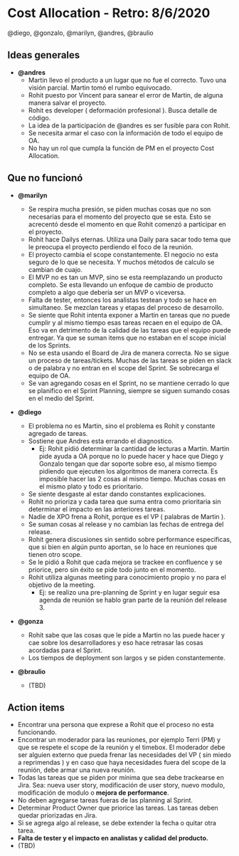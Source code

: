 # Cost Allocation - Retro: 8/6/2020

@diego, @gonzalo, @marilyn, @andres, @braulio

## Ideas generales

- **@andres**
  - Martin llevo el producto a un lugar que no fue el correcto. Tuvo una visión parcial. Martin tomó el rumbo equivocado.
  - Rohit puesto por Vincent para sanear el error de Martin, de alguna manera salvar el proyecto.
  - Rohit es developer ( deformación profesional ). Busca detalle de código.
  - La idea de la participación de @andres es ser fusible para con Rohit.
  - Se necesita armar el caso con la información de todo el equipo de OA.
  - No hay un rol que cumpla la función de PM en el proyecto Cost Allocation.

## Que no funcionó

- **@marilyn**
  - Se respira mucha presión, se piden muchas cosas que no son necesarias para el momento del proyecto que se esta. Esto se acrecentó desde el momento en que Rohit comenzó a participar en el proyecto.
  - Rohit hace Dailys eternas. Utiliza una Daily para sacar todo tema que le preocupa el proyecto perdiendo el foco de la reunión.
  - El proyecto cambia el scope constantemente. El negocio no esta seguro de lo que se necesita. Y muchos métodos de calculo se cambian de cuajo.
  - El MVP no es tan un MVP, sino se esta reemplazando un producto completo. Se esta llevando un enfoque de cambio de producto completo a algo que debería ser un MVP o viceversa.
  - Falta de tester, entonces los analistas testean y todo se hace en simultaneo. Se mezclan tareas y etapas del proceso de desarrollo.
  - Se siente que Rohit intenta exponer a Martin en tareas que no puede cumplir y al mismo tiempo esas tareas recaen en el equipo de OA. Eso va en detrimento de la calidad de las tareas que el equipo puede entregar. Ya que se suman items que no estaban en el scope inicial de los Sprints.
  - No se esta usando el Board de Jira de manera correcta. No se sigue un proceso de tareas/tickets. Muchas de las tareas se piden en slack o de palabra y no entran en el scope del Sprint. Se sobrecarga el equipo de OA.
  - Se van agregando cosas en el Sprint, no se mantiene cerrado lo que se planifico en el Sprint Planning, siempre se siguen sumando cosas en el medio del Sprint.
  
- **@diego**
  - El problema no es Martin, sino el problema es Rohit y constante agregado de tareas.
  - Sostiene que Andres esta errando el diagnostico.
    - Ej: Rohit pidió determinar la cantidad de lecturas a Martin. Martin pide ayuda a OA porque no lo puede hacer y hace que Diego y Gonzalo tengan que dar soporte sobre eso, al mismo tiempo pidiendo que ejecuten los algoritmos de manera correcta. Es imposible hacer las 2 cosas al mismo tiempo. Muchas cosas en el mismo plato y todo es prioritario.
  - Se siente desgaste al estar dando constantes explicaciones.
  - Rohit no prioriza y cada tarea que suma entra como prioritaria sin determinar el impacto en las anteriores tareas.
  - Nadie de XPO frena a Rohit, porque es el VP ( palabras de Martin ).
  - Se suman cosas al release y no cambian las fechas de entrega del release.
  - Rohit genera discusiones sin sentido sobre performance especificas, que si bien en algún punto aportan, se lo hace en reuniones que tienen otro scope.
  - Se le pidió a Rohit que cada mejora se trackee en confluence y se priorice, pero sin éxito se pide todo junto en el momento.
  - Rohit utiliza algunas meeting para conocimiento propio y no para el objetivo de la meeting.
    - Ej: se realizo una pre-planning de Sprint y en lugar seguir esa agenda de reunión se hablo gran parte de la reunión del release 3.

- **@gonza**
  - Rohit sabe que las cosas que le pide a Martin no las puede hacer y cae sobre los desarrolladores y eso hace retrasar las cosas acordadas para el Sprint.
  - Los tiempos de deployment son largos y se piden constantemente.

- **@braulio**
  - (TBD)

## Action items

- Encontrar una persona que exprese a Rohit que el proceso no esta funcionando.
- Encontrar un moderador para las reuniones, por ejemplo Terri (PM) y que se respete el scope de la reunión y el timebox. El moderador debe ser alguien externo que pueda frenar las necesidades del VP ( sin miedo a reprimendas ) y en caso que haya necesidades fuera del scope de la reunión, debe armar una nueva reunión.
- Todas las tareas que se piden por mínima que sea debe trackearse en Jira. Sea: nueva user story, modificación de user story, nuevo modulo, modificación de modulo o **mejora de performance**.
- No deben agregarse tareas fueras de las planning al Sprint.
- Determinar Product Owner que priorice las tareas. Las tareas deben quedar priorizadas en Jira.
- Si se agrega algo al release, se debe extender la fecha o quitar otra tarea.
- **Falta de tester y el impacto en analistas y calidad del producto.**
- (TBD)

